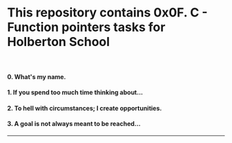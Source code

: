 <h1>This repository contains 0x0F. C - Function pointers tasks for Holberton School</h1>
<br>
<h4>0. What's my name.</h4>
<h4>1. If you spend too much time thinking about...</h4>
<h4>2. To hell with circumstances; I create opportunities.</h4>
<h4>3. A goal is not always meant to be reached...</h4>
<hr>
